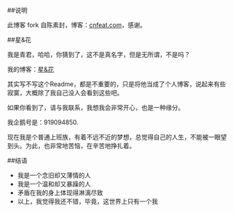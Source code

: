 ##说明

此博客 fork 自陈素封，博客：[cnfeat.com](cnfeat.com)，感谢。

##星&花

我是青君，哈哈，你猜到了，这不是真名字，但是无所谓，不是吗？

我的博客：[星&花](1loveyou.github.io)

其实写不写这个Readme，都是不重要的，只是将他当成了个人博客，说起来有些寂寞，大概除了我自己没人会看到这些吧。

如果你看到了，请与我联系，我想我会非常开心，也是一种缘分。

我企鹅号是：919094850.

现在我是个普通上班族，有着不远不近的梦想，总觉得自己的人生，不能被一眼望到头。为此，也非常地苦恼，在辛苦地挣扎着。

##结语

- 我是一个念旧却又薄情的人
- 我是一个温和却又暴躁的人
- 矛盾在我的身上体现得淋漓尽致
- 以上，我觉得我还不错，毕竟，这世界上只有一个我



